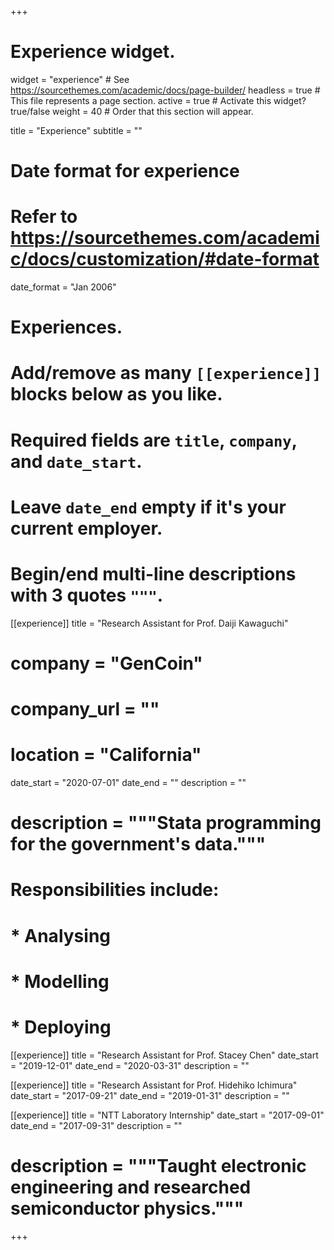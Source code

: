+++
# Experience widget.
widget = "experience"  # See https://sourcethemes.com/academic/docs/page-builder/
headless = true  # This file represents a page section.
active = true  # Activate this widget? true/false
weight = 40  # Order that this section will appear.

title = "Experience"
subtitle = ""

# Date format for experience
#   Refer to https://sourcethemes.com/academic/docs/customization/#date-format
date_format = "Jan 2006"

# Experiences.
#   Add/remove as many `[[experience]]` blocks below as you like.
#   Required fields are `title`, `company`, and `date_start`.
#   Leave `date_end` empty if it's your current employer.
#   Begin/end multi-line descriptions with 3 quotes `"""`.
[[experience]]
  title = "Research Assistant for Prof. Daiji Kawaguchi"
#   company = "GenCoin"
#   company_url = ""
#   location = "California"
  date_start = "2020-07-01"
  date_end = ""
  description = ""
#   description = """Stata programming for the government's data."""
  
#   Responsibilities include:
#  
#   * Analysing
#   * Modelling
#   * Deploying


[[experience]]
  title = "Research Assistant for Prof. Stacey Chen"
  date_start = "2019-12-01"
  date_end = "2020-03-31"
  description = ""


[[experience]]
  title = "Research Assistant for Prof. Hidehiko Ichimura"
  date_start = "2017-09-21"
  date_end = "2019-01-31"
  description = ""


[[experience]]
  title = "NTT Laboratory Internship"
  date_start = "2017-09-01"
  date_end = "2017-09-31"
  description = ""
#   description = """Taught electronic engineering and researched semiconductor physics."""

+++
